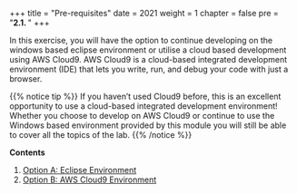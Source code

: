 +++
title = "Pre-requisites"
date = 2021
weight = 1
chapter = false
pre = "<b>2.1. </b>"
+++

In this exercise, you will have the option to continue developing on the windows based eclipse environment or utilise a cloud based development using AWS Cloud9. AWS Cloud9 is a cloud-based integrated development environment (IDE) that lets you write, run, and debug your code with just a browser.

{{% notice tip %}}
If you haven’t used Cloud9 before, this is an excellent opportunity to use a cloud-based integrated development environment! Whether you choose to develop on AWS Cloud9 or continue to use the Windows based environment provided by this module you will still be able to cover all the topics of the lab.
{{% /notice %}}

**Contents**
1. [Option A: Eclipse Environment](a/)
2. [Option B: AWS Cloud9 Environment](b/)